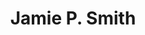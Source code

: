 ---
layout: default
title: "Jamie P. Smith"
job_title: "Sales Representative"
email: jsmith@pettingzooplush.com
portrait: "http://placehold.it/300x200"
category: "staff"
---